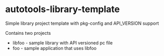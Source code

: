 # autotools-library-template
Simple library project template with pkg-config and API_VERSION support

Contains two projects

* libfoo - sample library with API versioned pc file
* foo - sample application that uses libfoo


